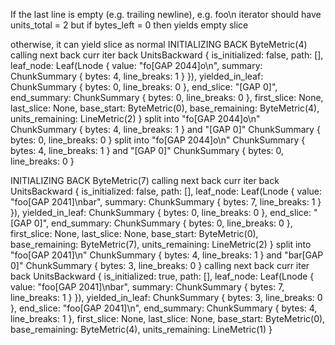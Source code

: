 If the last line is empty (e.g. trailing newline),
e.g. foo\n
iterator should have units_total = 2 but if bytes_left = 0 then yields empty slice

otherwise,
it can yield slice as normal
INITIALIZING BACK ByteMetric(4)
calling next back
curr iter back UnitsBackward { is_initialized: false, path: [], leaf_node: Leaf(Lnode { value: "fo[GAP 2044]o\n", summary: ChunkSummary { bytes: 4, line_breaks: 1 } }), yielded_in_leaf: ChunkSummary { bytes: 0, line_breaks: 0 }, end_slice: "[GAP 0]", end_summary: ChunkSummary { bytes: 0, line_breaks: 0 }, first_slice: None, last_slice: None, base_start: ByteMetric(0), base_remaining: ByteMetric(4), units_remaining: LineMetric(2) }
split into "fo[GAP 2044]o\n" ChunkSummary { bytes: 4, line_breaks: 1 }
and "[GAP 0]" ChunkSummary { bytes: 0, line_breaks: 0 }
split into "fo[GAP 2044]o\n" ChunkSummary { bytes: 4, line_breaks: 1 }
and "[GAP 0]" ChunkSummary { bytes: 0, line_breaks: 0 }

INITIALIZING BACK ByteMetric(7)
calling next back
curr iter back UnitsBackward { is_initialized: false, path: [], leaf_node: Leaf(Lnode { value: "foo[GAP 2041]\nbar", summary: ChunkSummary { bytes: 7, line_breaks: 1 } }), yielded_in_leaf: ChunkSummary { bytes: 0, line_breaks: 0 }, end_slice: "[GAP 0]", end_summary: ChunkSummary { bytes: 0, line_breaks: 0 }, first_slice: None, last_slice: None, base_start: ByteMetric(0), base_remaining: ByteMetric(7), units_remaining: LineMetric(2) }
split into "foo[GAP 2041]\n" ChunkSummary { bytes: 4, line_breaks: 1 }
and "bar[GAP 0]" ChunkSummary { bytes: 3, line_breaks: 0 }
calling next back
curr iter back UnitsBackward { is_initialized: true, path: [], leaf_node: Leaf(Lnode { value: "foo[GAP 2041]\nbar", summary: ChunkSummary { bytes: 7, line_breaks: 1 } }), yielded_in_leaf: ChunkSummary { bytes: 3, line_breaks: 0 }, end_slice: "foo[GAP 2041]\n", end_summary: ChunkSummary { bytes: 4, line_breaks: 1 }, first_slice: None, last_slice: None, base_start: ByteMetric(0), base_remaining: ByteMetric(4), units_remaining: LineMetric(1) }
